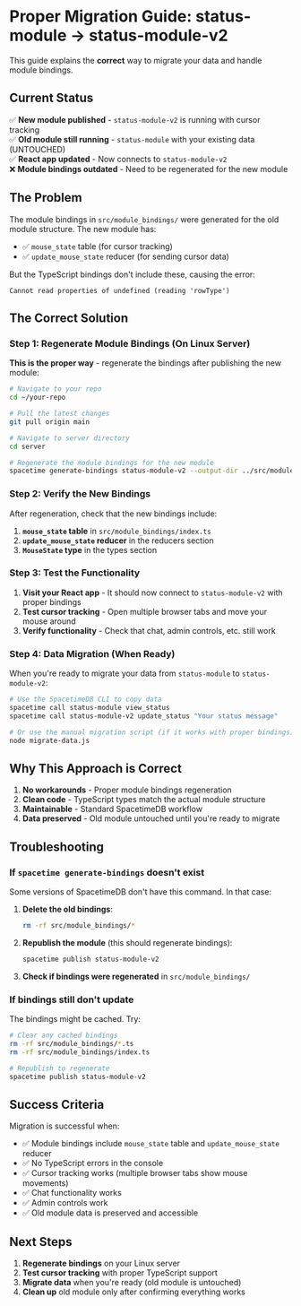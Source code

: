 # Proper Migration Guide: status-module → status-module-v2

This guide explains the **correct** way to migrate your data and handle module bindings.

## Current Status

✅ **New module published** - `status-module-v2` is running with cursor tracking  
✅ **Old module still running** - `status-module` with your existing data (UNTOUCHED)  
✅ **React app updated** - Now connects to `status-module-v2`  
❌ **Module bindings outdated** - Need to be regenerated for the new module  

## The Problem

The module bindings in `src/module_bindings/` were generated for the old module structure. The new module has:
- ✅ `mouse_state` table (for cursor tracking)
- ✅ `update_mouse_state` reducer (for sending cursor data)

But the TypeScript bindings don't include these, causing the error:
```
Cannot read properties of undefined (reading 'rowType')
```

## The Correct Solution

### Step 1: Regenerate Module Bindings (On Linux Server)

**This is the proper way** - regenerate the bindings after publishing the new module:

```bash
# Navigate to your repo
cd ~/your-repo

# Pull the latest changes
git pull origin main

# Navigate to server directory
cd server

# Regenerate the module bindings for the new module
spacetime generate-bindings status-module-v2 --output-dir ../src/module_bindings
```

### Step 2: Verify the New Bindings

After regeneration, check that the new bindings include:

1. **`mouse_state` table** in `src/module_bindings/index.ts`
2. **`update_mouse_state` reducer** in the reducers section
3. **`MouseState` type** in the types section

### Step 3: Test the Functionality

1. **Visit your React app** - It should now connect to `status-module-v2` with proper bindings
2. **Test cursor tracking** - Open multiple browser tabs and move your mouse around
3. **Verify functionality** - Check that chat, admin controls, etc. still work

### Step 4: Data Migration (When Ready)

When you're ready to migrate your data from `status-module` to `status-module-v2`:

```bash
# Use the SpacetimeDB CLI to copy data
spacetime call status-module view_status
spacetime call status-module-v2 update_status "Your status message"

# Or use the manual migration script (if it works with proper bindings)
node migrate-data.js
```

## Why This Approach is Correct

1. **No workarounds** - Proper module bindings regeneration
2. **Clean code** - TypeScript types match the actual module structure
3. **Maintainable** - Standard SpacetimeDB workflow
4. **Data preserved** - Old module untouched until you're ready to migrate

## Troubleshooting

### If `spacetime generate-bindings` doesn't exist

Some versions of SpacetimeDB don't have this command. In that case:

1. **Delete the old bindings**:
   ```bash
   rm -rf src/module_bindings/*
   ```

2. **Republish the module** (this should regenerate bindings):
   ```bash
   spacetime publish status-module-v2
   ```

3. **Check if bindings were regenerated** in `src/module_bindings/`

### If bindings still don't update

The bindings might be cached. Try:

```bash
# Clear any cached bindings
rm -rf src/module_bindings/*.ts
rm -rf src/module_bindings/index.ts

# Republish to regenerate
spacetime publish status-module-v2
```

## Success Criteria

Migration is successful when:

- ✅ Module bindings include `mouse_state` table and `update_mouse_state` reducer
- ✅ No TypeScript errors in the console
- ✅ Cursor tracking works (multiple browser tabs show mouse movements)
- ✅ Chat functionality works
- ✅ Admin controls work
- ✅ Old module data is preserved and accessible

## Next Steps

1. **Regenerate bindings** on your Linux server
2. **Test cursor tracking** with proper TypeScript support
3. **Migrate data** when you're ready (old module is untouched)
4. **Clean up** old module only after confirming everything works 